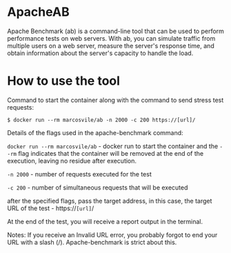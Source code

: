 # ApacheAB
Apache Benchmark (ab) is a command-line tool that can be used to perform performance tests on web servers. With ab, you can simulate traffic from multiple users on a web server, measure the server's response time, and obtain information about the server's capacity to handle the load.

# How to use the tool

Command to start the container along with the command to send stress test requests:
```
$ docker run --rm marcosvile/ab -n 2000 -c 200 https://[url]/
```

Details of the flags used in the apache-benchmark command:

`docker run --rm marcosvile/ab` - docker run to start the container and the `--rm` flag indicates that the container will be removed at the end of the execution, leaving no residue after execution.

`-n 2000` - number of requests executed for the test

`-c 200` - number of simultaneous requests that will be executed

after the specified flags, pass the target address, in this case, the target URL of the test - https://`[url]`/

At the end of the test, you will receive a report output in the terminal.

Notes:
If you receive an Invalid URL error, you probably forgot to end your URL with a slash (/). Apache-benchmark is strict about this.
